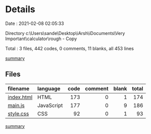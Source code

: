 # Details

Date : 2021-02-08 02:05:33

Directory c:\Users\sande\Desktop\iArsh\iDocuments\Very Important\calculator\rough - Copy

Total : 3 files,  442 codes, 0 comments, 11 blanks, all 453 lines

[summary](results.md)

## Files
| filename | language | code | comment | blank | total |
| :--- | :--- | ---: | ---: | ---: | ---: |
| [index.html](/index.html) | HTML | 173 | 0 | 1 | 174 |
| [main.js](/main.js) | JavaScript | 177 | 0 | 9 | 186 |
| [style.css](/style.css) | CSS | 92 | 0 | 1 | 93 |

[summary](results.md)